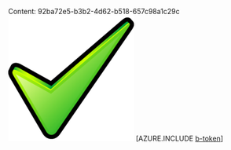Content: 92ba72e5-b3b2-4d62-b518-657c98a1c29c![image](ad67dd27-6fc5-4e5f-8210-711e4f45bda7.png)
[AZURE.INCLUDE [b-token](10ecceaf-cf3a-4df8-8c84-55136872cd4c.md)]
